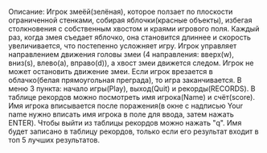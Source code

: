 Описание:
Игрок змеёй(зелёная), которое ползает по плоскости ограниченной стенками, собирая яблочки(красные объекты), избегая столкновения с собственным хвостом и краями игрового поля. Каждый раз, когда змея съедает яблочко, она становится длиннее и скорость увеличивается, что постепенно усложняет игру. Игрок управляет направлением движения головы змеи (4 направления: вверх(w), вниз(s), влево(a), вправо(d)), а хвост змеи движется следом. Игрок не может остановить движение змеи. Если игрок врезается в облачко(белая прямоугольная преграда), то игра заканчивается. 
В меню 3 пункта: начало игры(Play), выход(Quit) и рекорды(RECORDS). В таблице рекордов можно посмотреть имя игрока(Name) и счёт(score). Имя игрока вписывается после поражения(в окне с надписью Your name нужно вписать имя игрока в поле для ввода, затем нажать ENTER). Чтобы выйти из таблицы рекордов можно нажать "q". Имя будет записано в таблицу рекордов, только если его результат входит в топ 5 лучших результатов.
